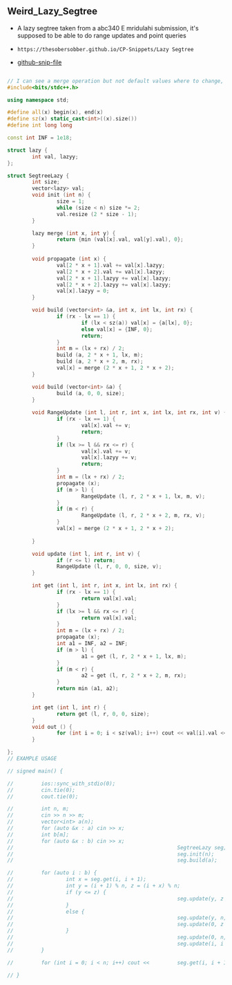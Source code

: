 
## Weird_Lazy_Segtree

- A lazy segtree taken from a abc340 E mridulahi submission, it's supposed to be able to do range updates and point queries
- ```
  https://thesobersobber.github.io/CP-Snippets/Lazy Segtree
  ```
- [github-snip-file](https://github.com/theSoberSobber/CP-Snippets/blob/main/snippets.json#L554)

```cpp

// I can see a merge operation but not default values where to change, see build for more, change epsilon to something suitable for your operation like INF for min etc.
#include<bits/stdc++.h>

using namespace std;

#define all(x) begin(x), end(x)
#define sz(x) static_cast<int>((x).size())
#define int long long

const int INF = 1e18;

struct lazy {
        int val, lazyy;
};

struct SegtreeLazy {
        int size;
        vector<lazy> val;
        void init (int n) {
                size = 1;
                while (size < n) size *= 2;
                val.resize (2 * size - 1);
        }

        lazy merge (int x, int y) {
                return {min (val[x].val, val[y].val), 0};
        }        
        
        void propagate (int x) {
                val[2 * x + 1].val += val[x].lazyy;
                val[2 * x + 2].val += val[x].lazyy;
                val[2 * x + 1].lazyy += val[x].lazyy;
                val[2 * x + 2].lazyy += val[x].lazyy;
                val[x].lazyy = 0;
        }

        void build (vector<int> &a, int x, int lx, int rx) {
                if (rx - lx == 1) {
                        if (lx < sz(a)) val[x] = {a[lx], 0};
                        else val[x] = {INF, 0};
                        return;
                }
                int m = (lx + rx) / 2;
                build (a, 2 * x + 1, lx, m);
                build (a, 2 * x + 2, m, rx);
                val[x] = merge (2 * x + 1, 2 * x + 2);
        }

        void build (vector<int> &a) {
                build (a, 0, 0, size);
        }
        
        void RangeUpdate (int l, int r, int x, int lx, int rx, int v) {
                if (rx - lx == 1) {
                        val[x].val += v;
                        return;
                }
                if (lx >= l && rx <= r) {
                        val[x].val += v;
                        val[x].lazyy += v;
                        return;
                }
                int m = (lx + rx) / 2;
                propagate (x);
                if (m > l) {
                        RangeUpdate (l, r, 2 * x + 1, lx, m, v);
                }
                if (m < r) {
                        RangeUpdate (l, r, 2 * x + 2, m, rx, v);
                }
                val[x] = merge (2 * x + 1, 2 * x + 2);
                
        }

        void update (int l, int r, int v) {
                if (r <= l) return;
                RangeUpdate (l, r, 0, 0, size, v);
        }

        int get (int l, int r, int x, int lx, int rx) {
                if (rx - lx == 1) {
                        return val[x].val;
                }
                if (lx >= l && rx <= r) {
                        return val[x].val;
                }
                int m = (lx + rx) / 2;
                propagate (x);
                int a1 = INF, a2 = INF;
                if (m > l) {
                        a1 = get (l, r, 2 * x + 1, lx, m);
                }
                if (m < r) {
                        a2 = get (l, r, 2 * x + 2, m, rx);
                }
                return min (a1, a2);                
        }

        int get (int l, int r) {
                return get (l, r, 0, 0, size);
        }
        void out () {                
                for (int i = 0; i < sz(val); i++) cout << val[i].val << " " << val[i].lazyy << "  ";
        }

};
// EXAMPLE USAGE

// signed main() {

//         ios::sync_with_stdio(0);
//         cin.tie(0);
//         cout.tie(0);

//         int n, m;
//         cin >> n >> m;
//         vector<int> a(n);
//         for (auto &x : a) cin >> x;
//         int b[m];
//         for (auto &x : b) cin >> x;
//                                                     SegtreeLazy seg;
//                                                     seg.init(n);
//                                                     seg.build(a);  

//         for (auto i : b) {
//                 int x = seg.get(i, i + 1);
//                 int y = (i + 1) % n, z = (i + x) % n;
//                 if (y <= z) {
//                                                     seg.update(y, z + 1, 1);
//                 }
//                 else {
//                                                     seg.update(y, n, 1);
//                                                     seg.update(0, z + 1, 1);
//                 }
//                                                     seg.update(0, n, (x - 1) / n);
//                                                     seg.update(i, i + 1, -x);
//         }      

//         for (int i = 0; i < n; i++) cout <<         seg.get(i, i + 1) << " ";
        
// }

```
